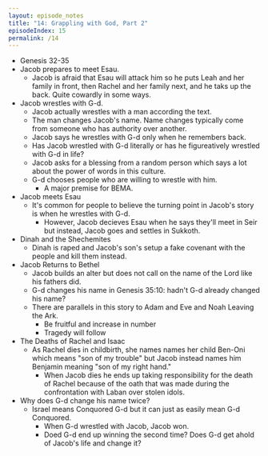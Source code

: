 ```yaml
---
layout: episode_notes
title: "14: Grappling with God, Part 2"
episodeIndex: 15
permalink: /14
---
```

- Genesis 32-35
- Jacob prepares to meet Esau.
  - Jacob is afraid that Esau will attack him so he puts Leah and her family in front, then Rachel and her family next, and he taks up the back. Quite cowardly in some ways.
- Jacob wrestles with G-d.
  - Jacob actually wrestles with a man according the text.
  - The man changes Jacob's name. Name changes typically come from someone who has authority over another.
  - Jacob says he wrestles with G-d only when he remembers back.
  - Has Jacob wrestled with G-d literally or has he figureatively wrestled with G-d in life?
  - Jacob asks for a blessing from a random person which says a lot about the power of words in this culture.
  - G-d chooses people who are willing to wrestle with him.
    - A major premise for BEMA.
- Jacob meets Esau
  - It's common for people to believe the turning point in Jacob's story is when he wrestles with G-d.
    - However, Jacob decieves Esau when he says they'll meet in Seir but instead, Jacob goes and settles in Sukkoth.
- Dinah and the Shechemites
  - Dinah is raped and Jacob's son's setup a fake covenant with the people and kill them instead.
- Jacob Returns to Bethel
  - Jacob builds an alter but does not call on the name of the Lord like his fathers did.
  - G-d changes his name in Genesis 35:10: hadn't G-d already changed his name?
  - There are parallels in this story to Adam and Eve and Noah Leaving the Ark.
    - Be fruitful and increase in number
    - Tragedy will follow
- The Deaths of Rachel and Isaac
  - As Rachel dies in childbirth, she names names her child Ben-Oni which means "son of my trouble" but Jacob instead names him Benjamin meaning "son of my right hand."
    - When Jacob dies he ends up taking responsibility for the death of Rachel because of the oath that was made during the confrontation with Laban over stolen idols.
- Why does G-d change his name twice?
  - Israel means Conquored G-d but it can just as easily mean G-d Conquored.
    - When G-d wrestled with Jacob, Jacob won.
    - Doed G-d end up winning the second time? Does G-d get ahold of Jacob's life and change it?
